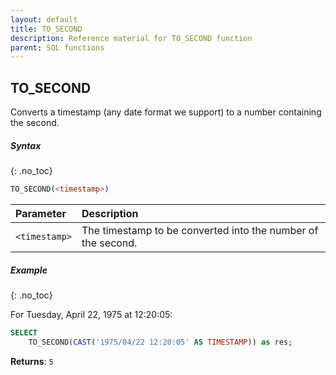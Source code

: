 ```yaml
---
layout: default
title: TO_SECOND
description: Reference material for TO_SECOND function
parent: SQL functions
---
```


## TO\_SECOND

Converts a timestamp (any date format we support) to a number containing the second.

##### Syntax
{: .no_toc}

```sql
​​TO_SECOND(<timestamp>)​​
```

| Parameter     | Description                                                  |
| :------------- | :------------------------------------------------------------ |
| `<timestamp>` | The timestamp to be converted into the number of the second. |

##### Example
{: .no_toc}

For Tuesday, April 22, 1975 at 12:20:05:

```sql
SELECT
	TO_SECOND(CAST('1975/04/22 12:20:05' AS TIMESTAMP)) as res;
```

**Returns**: `5`
